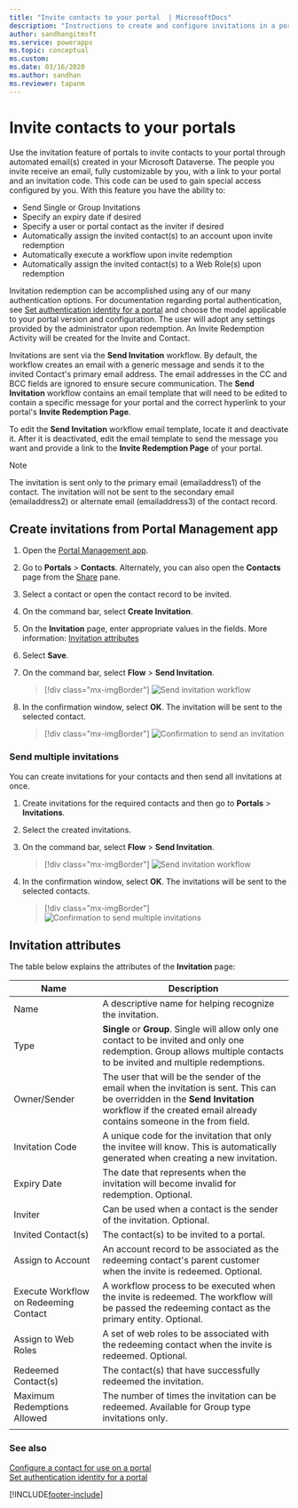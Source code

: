 ```yaml
---
title: "Invite contacts to your portal  | MicrosoftDocs"
description: "Instructions to create and configure invitations in a portal."
author: sandhangitmsft
ms.service: powerapps
ms.topic: conceptual
ms.custom: 
ms.date: 03/16/2020
ms.author: sandhan
ms.reviewer: tapanm
---
```


# Invite contacts to your portals

Use the invitation feature of portals to invite contacts to your portal through automated email(s) created in your Microsoft Dataverse. The people you invite receive an email, fully customizable by you, with a link to your portal and an invitation code. This code can be used to gain special access configured by you. With this feature you have the ability to:

- Send Single or Group Invitations
-   Specify an expiry date if desired
-   Specify a user or portal contact as the inviter if desired
-   Automatically assign the invited contact(s) to an account upon invite redemption
-   Automatically execute a workflow upon invite redemption
-   Automatically assign the invited contact(s) to a Web Role(s) upon redemption

Invitation redemption can be accomplished using any of our many authentication options. For documentation regarding portal authentication, see [Set authentication identity for a portal](set-authentication-identity.md) and choose the model applicable to your portal version and configuration. The user will adopt any settings provided by the administrator upon redemption. An Invite Redemption Activity will be created for the Invite and Contact.

Invitations are sent via the **Send Invitation** workflow. By default, the workflow creates an email with a generic message and sends it to the invited Contact's primary email address. The email addresses in the CC and BCC fields are ignored to ensure secure communication. The **Send Invitation** workflow contains an email template that will need to be edited to contain a specific message for your portal and the correct hyperlink to your portal's **Invite Redemption Page**.

To edit the **Send Invitation** workflow email template, locate it and deactivate it. After it is deactivated, edit the email template to send the message you want and provide a link to the **Invite Redemption Page** of your portal.

> [!NOTE]
> The invitation is sent only to the primary email (emailaddress1) of the contact. The invitation will not be sent to the secondary email (emailaddress2) or alternate email (emailaddress3) of the contact record.

## Create invitations from Portal Management app

1.  Open the [Portal Management app](configure-portal.md).

2.	Go to **Portals** > **Contacts**.
    Alternately, you can also open the **Contacts** page from the [Share](../manage-existing-portals.md#share) pane. 

3.	Select a contact or open the contact record to be invited.

4.	On the command bar, select **Create Invitation**.

5.	On the **Invitation** page, enter appropriate values in the fields. More information: [Invitation attributes](#invitation-attributes)

6.	Select **Save**.

7.	On the command bar, select **Flow** > **Send Invitation**.

    > [!div class="mx-imgBorder"]
    > ![Send invitation workflow](../media/send-invitation-portal-app.png "Send invitation workflow")

8.	In the confirmation window, select **OK**. The invitation will be sent to the selected contact.

    > [!div class="mx-imgBorder"]
    > ![Confirmation to send an invitation](../media/confirm-invitation-portal-app.png "Confirmation to send an invitation")

### Send multiple invitations

You can create invitations for your contacts and then send all invitations at once.

1.	Create invitations for the required contacts and then go to **Portals** > **Invitations**.

2.	Select the created invitations.

3.	On the command bar, select **Flow** > **Send Invitation**.

    > [!div class="mx-imgBorder"]
    > ![Send invitation workflow](../media/send-invitation-portal-app.png "Send invitation workflow")

4.	In the confirmation window, select **OK**. The invitations will be sent to the selected contacts.

    > [!div class="mx-imgBorder"]
    > ![Confirmation to send multiple invitations](../media/confirm-multiple-invites-portal-app.png "Confirmation to send multiple invitations")

## Invitation attributes

The table below explains the attributes of the **Invitation** page:


|  Name    |    Description    |
|-------|------------|
|                 Name                  |                                                                                                      A descriptive name for helping recognize the invitation.                                                                                                      |
|                 Type                  |                                             **Single** or **Group**. Single will allow only one contact to be invited and only one redemption. Group allows multiple contacts to be invited and multiple redemptions.                                              |
|             Owner/Sender              | The user that will be the sender of the email when the invitation is sent. This can be overridden in the **Send Invitation** workflow if the created email already contains someone in the from field. |
|            Invitation Code            |                                                                 A unique code for the invitation that only the invitee will know. This is automatically generated when creating a new invitation.                                                                  |
|              Expiry Date              |                                                                                     The date that represents when the invitation will become invalid for redemption. Optional.                                                                                     |
|                Inviter                |                                                                                               Can be used when a contact is the sender of the invitation. Optional.                                                                                                |
|          Invited Contact(s)           |                                                                                                             The contact(s) to be invited to a portal.                                                                                                              |
|           Assign to Account           |                                                                        An account record to be associated as the redeeming contact's parent customer when the invite is redeemed. Optional.                                                                        |
| Execute Workflow on Redeeming Contact |                                                         A workflow process to be executed when the invite is redeemed. The workflow will be passed the redeeming contact as the primary entity. Optional.                                                          |
|          Assign to Web Roles          |                                                                               A set of web roles to be associated with the redeeming contact when the invite is redeemed. Optional.                                                                                |
|          Redeemed Contact(s)          |                                                                                                   The contact(s) that have successfully redeemed the invitation.                                                                                                   |
|      Maximum Redemptions Allowed      |                                                                                   The number of times the invitation can be redeemed. Available for Group type invitations only.                                                                                   |
|                                       |                                                                                                                                                                                                                                                                    |

### See also

[Configure a contact for use on a portal](configure-contacts.md)  
[Set authentication identity for a portal](set-authentication-identity.md)  


[!INCLUDE[footer-include](../../../includes/footer-banner.md)]